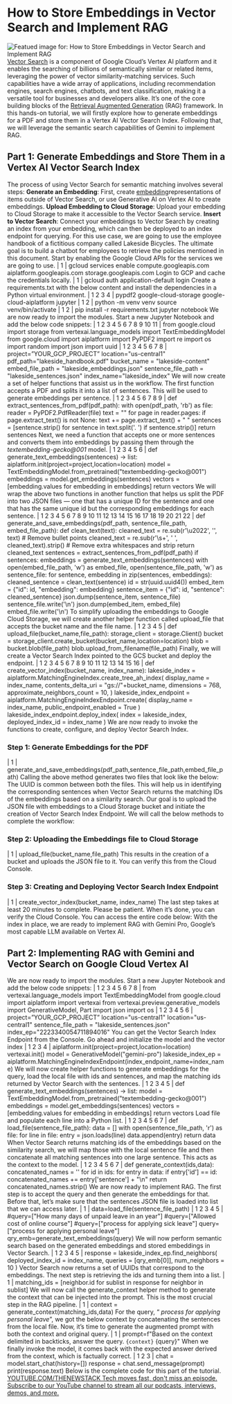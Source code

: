 # How to Store Embeddings in Vector Search and Implement RAG
![Featued image for: How to Store Embeddings in Vector Search and Implement RAG](https://cdn.thenewstack.io/media/2024/03/9c7d3ec6-chuttersnap-eh_ftjyhaty-unsplash-1024x684.jpg)
[Vector Search](https://cloud.google.com/vertex-ai/docs/vector-search/overview) is a component of Google Cloud’s Vertex AI platform and it enables the searching of billions of semantically similar or related items, leveraging the power of vector similarity-matching services. Such capabilities have a wide array of applications, including recommendation engines, search engines, chatbots, and text classification, making it a versatile tool for businesses and developers alike. It’s one of the core building blocks of the [Retrieval Augmented Generation](https://thenewstack.io/freshen-up-llms-with-retrieval-augmented-generation/) (RAG) framework.
In this hands-on tutorial, we will firstly explore how to generate embeddings for a PDF and store them in a Vertex AI Vector Search Index. Following that, we will leverage the semantic search capabilities of Gemini to implement RAG.
## Part 1: Generate Embeddings and Store Them in a Vertex AI Vector Search Index
The process of using Vector Search for semantic matching involves several steps:
**Generate an Embedding**: First, create [embedding](https://thenewstack.io/the-building-blocks-of-llms-vectors-tokens-and-embeddings/)representations of items outside of Vector Search, or use Generative AI on Vertex AI to create embeddings. **Upload Embedding to Cloud Storage**: Upload your embedding to Cloud Storage to make it accessible to the Vector Search service. **Insert to Vector Search**: Connect your embeddings to Vector Search by creating an index from your embedding, which can then be deployed to an index endpoint for querying.
For this use case, we are going to use the employee handbook of a fictitious company called Lakeside Bicycles. The ultimate goal is to build a chatbot for employees to retrieve the policies mentioned in this document.
Start by enabling the Google Cloud APIs for the services we are going to use.
|
1
|
gcloud services enable compute.googleapis.com aiplatform.googleapis.com storage.googleapis.com
Login to GCP and cache the credentials locally.
|
1
|
gcloud auth application-default login
Create a requirements.txt with the below content and install the dependencies in a Python virtual environment.
|
1
2
3
4
|
pypdf2
google-cloud-storage
google-cloud-aiplatform
jupyter
|
1
2
|
python -m venv venv
source venv/bin/activate
|
1
2
|
pip install -r requirements.txt
jupyter notebook
We are now ready to import the modules. Start a new Jupyter Notebook and add the below code snippets:
|
1
2
3
4
5
6
7
8
9
10
11
|
from google.cloud import storage
from vertexai.language_models import TextEmbeddingModel
from google.cloud import aiplatform
import PyPDF2
import re
import os
import random
import json
import uuid
|
1
2
3
4
5
6
7
8
|
project=”YOUR_GCP_PROJECT”
location="us-central1"
pdf_path="lakeside_handbook.pdf"
bucket_name = "lakeside-content"
embed_file_path = "lakeside_embeddings.json"
sentence_file_path = "lakeside_sentences.json"
index_name="lakeside_index"
We will now create a set of helper functions that assist us in the workflow.
The first function accepts a PDF and splits it into a list of sentences. This will be used to generate embeddings per sentence.
|
1
2
3
4
5
6
7
8
9
|
def extract_sentences_from_pdf(pdf_path):
with open(pdf_path, 'rb') as file:
reader = PyPDF2.PdfReader(file)
text = ""
for page in reader.pages:
if page.extract_text() is not None:
text += page.extract_text() + " "
sentences = [sentence.strip() for sentence in text.split('. ') if sentence.strip()]
return sentences
Next, we need a function that accepts one or more sentences and converts them into embeddings by passing them through the
*textembedding-gecko@001* model.
|
1
2
3
4
5
6
|
def generate_text_embeddings(sentences) -> list:
aiplatform.init(project=project,location=location)
model = TextEmbeddingModel.from_pretrained("textembedding-gecko@001")
embeddings = model.get_embeddings(sentences)
vectors = [embedding.values for embedding in embeddings]
return vectors
We will wrap the above two functions in another function that helps us split the PDF into two JSON files — one that has a unique ID for the sentence and one that has the same unique id but the corresponding embeddings for each sentence.
|
1
2
3
4
5
6
7
8
9
10
11
12
13
14
15
16
17
18
19
20
21
22
|
def generate_and_save_embeddings(pdf_path, sentence_file_path, embed_file_path):
def clean_text(text):
cleaned_text = re.sub(r'\u2022', '', text) # Remove bullet points
cleaned_text = re.sub(r'\s+', ' ', cleaned_text).strip() # Remove extra whitespaces and strip
return cleaned_text
sentences = extract_sentences_from_pdf(pdf_path)
if sentences:
embeddings = generate_text_embeddings(sentences)
with open(embed_file_path, 'w') as embed_file, open(sentence_file_path, 'w') as sentence_file:
for sentence, embedding in zip(sentences, embeddings):
cleaned_sentence = clean_text(sentence)
id = str(uuid.uuid4())
embed_item = {"id": id, "embedding": embedding}
sentence_item = {"id": id, "sentence": cleaned_sentence}
json.dump(sentence_item, sentence_file)
sentence_file.write('\n')
json.dump(embed_item, embed_file)
embed_file.write('\n')
To simplify uploading the embeddings to Google Cloud Storage, we will create another helper function called
upload_file that accepts the bucket name and the file name.
|
1
2
3
4
5
|
def upload_file(bucket_name,file_path):
storage_client = storage.Client()
bucket = storage_client.create_bucket(bucket_name,location=location)
blob = bucket.blob(file_path)
blob.upload_from_filename(file_path)
Finally, we will create a Vector Search Index pointed to the GCS bucket and deploy the endpoint.
|
1
2
3
4
5
6
7
8
9
10
11
12
13
14
15
16
|
def create_vector_index(bucket_name, index_name):
lakeside_index = aiplatform.MatchingEngineIndex.create_tree_ah_index(
display_name = index_name,
contents_delta_uri = "gs://"+bucket_name,
dimensions = 768,
approximate_neighbors_count = 10,
)
lakeside_index_endpoint = aiplatform.MatchingEngineIndexEndpoint.create(
display_name = index_name,
public_endpoint_enabled = True
)
lakeside_index_endpoint.deploy_index(
index = lakeside_index, deployed_index_id = index_name
)
We are now ready to invoke the functions to create, configure, and deploy Vector Search Index.
### Step 1: Generate Embeddings for the PDF
|
1
|
generate_and_save_embeddings(pdf_path,sentence_file_path,embed_file_path)
Calling the above method generates two files that look like the below:
The UUID is common between both the files. This will help us in identifying the corresponding sentences when Vector Search returns the matching IDs of the embeddings based on a similarity search.
Our goal is to upload the JSON file with embeddings to a Cloud Storage bucket and initiate the creation of Vector Search Index Endpoint.
We will call the below methods to complete the workflow:
### Step 2: Uploading the Embeddings file to Cloud Storage
|
1
|
upload_file(bucket_name,file_path)
This results in the creation of a bucket and uploads the JSON file to it. You can verify this from the Cloud Console.
### Step 3: Creating and Deploying Vector Search Index Endpoint
|
1
|
create_vector_index(bucket_name, index_name)
The last step takes at least 20 minutes to complete. Please be patient. When it’s done, you can verify the Cloud Console.
You can access the entire code below:
With the index in place, we are ready to implement RAG with Gemini Pro, Google’s most capable LLM available on Vertex AI.
## Part 2: Implementing RAG with Gemini and Vector Search on Google Cloud Vertex AI
We are now ready to import the modules. Start a new Jupyter Notebook and add the below code snippets:
|
1
2
3
4
5
6
7
8
|
from vertexai.language_models import TextEmbeddingModel
from google.cloud import aiplatform
import vertexai
from vertexai.preview.generative_models import GenerativeModel, Part
import json
import os
|
1
2
3
4
5
6
|
project=”YOUR_GCP_PROJECT”
location="us-central1"
location="us-central1"
sentence_file_path = "lakeside_sentences.json"
index_ep="2223340054711894016"
You can get the Vector Search Index Endpoint from the Console.
Go ahead and initialize the model and the vector index
|
1
2
3
4
|
aiplatform.init(project=project,location=location)
vertexai.init()
model = GenerativeModel("gemini-pro")
lakeside_index_ep = aiplatform.MatchingEngineIndexEndpoint(index_endpoint_name=index_name)
We will now create helper functions to generate embeddings for the query, load the local file with ids and sentences, and map the matching ids returned by Vector Search with the sentences.
|
1
2
3
4
5
|
def generate_text_embeddings(sentences) -> list:
model = TextEmbeddingModel.from_pretrained("textembedding-gecko@001")
embeddings = model.get_embeddings(sentences)
vectors = [embedding.values for embedding in embeddings]
return vectors
Load file and populate each line into a Python list.
|
1
2
3
4
5
6
7
|
def load_file(sentence_file_path):
data = []
with open(sentence_file_path, 'r') as file:
for line in file:
entry = json.loads(line)
data.append(entry)
return data
When Vector Search returns matching ids of the embeddings based on the similarity search, we will map those with the local sentence file and then concatenate all matching sentences into one large sentence. This acts as the context to the model.
|
1
2
3
4
5
6
7
|
def generate_context(ids,data):
concatenated_names = ''
for id in ids:
for entry in data:
if entry['id'] == id:
concatenated_names += entry['sentence'] + "\n"
return concatenated_names.strip()
We are now ready to implement RAG. The first step is to accept the query and then generate the embeddings for that. Before that, let’s make sure that the sentences JSON file is loaded into list that we can access later.
|
1
|
data=load_file(sentence_file_path)
|
1
2
3
4
5
|
#query=["How many days of unpaid leave in an year"]
#query=["Allowed cost of online course"]
#query=["process for applying sick leave"]
query=["process for applying personal leave"]
qry_emb=generate_text_embeddings(query)
We will now perform semantic search based on the generated embeddings and stored embeddings in Vector Search.
|
1
2
3
4
5
|
response = lakeside_index_ep.find_neighbors(
deployed_index_id = index_name,
queries = [qry_emb[0]],
num_neighbors = 10
)
Vector Search now returns a set of UUIDs that correspond to the embeddings.
The next step is retrieving the ids and turning them into a list.
|
1
|
matching_ids = [neighbor.id for sublist in response for neighbor in sublist]
We will now call the
generate_context helper method to generate the context that can be injected into the prompt. This is the most crucial step in the RAG pipeline.
|
1
|
context = generate_context(matching_ids,data)
For the query, “
*process for applying personal leave*”, we got the below context by concatenating the sentences from the local file.
Now, it’s time to generate the augmented prompt with both the context and original query.
|
1
|
prompt=f"Based on the context delimited in backticks, answer the query. ```{context}``` {query}"
When we finally invoke the model, it comes back with the expected answer derived from the context, which is factually correct.
|
1
2
3
|
chat = model.start_chat(history=[])
response = chat.send_message(prompt)
print(response.text)
Below is the complete code for this part of the tutorial.
[
YOUTUBE.COM/THENEWSTACK
Tech moves fast, don't miss an episode. Subscribe to our YouTube
channel to stream all our podcasts, interviews, demos, and more.
](https://youtube.com/thenewstack?sub_confirmation=1)